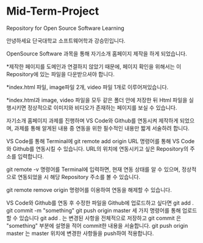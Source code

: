 # Mid-Term-Project
Repository for Open Source Software Learning

안녕하세요 단국대학교 소프트웨어학과 강승민입니다.

OpenSource Software 과목을 통해 자기소개 홈페이지 제작을 하게 되었습니다.

*제작한 페이지를 도메인과 연결하지 않았기 때문에, 페이지 확인을 위해서는 이 Repository에 있는 파일을 다운받으셔야 합니다.

*index.html 파일, image파일 2개, video 파일 1개로 이루어져있습니다.

*index.html과 image, video 파일을 모두 같은 폴더 안에 저장한 뒤 Html 파일을 실행시키면 정상적으로 이미지와 비디오가 존재하는 페이지를 보실 수 있습니다.



자기소개 홈페이지 과제를 진행하며 VS Code와 Github를 연동시켜 제작하게 되었으며, 
과제를 통해 알게된 내용 중 연동을 위한 필수적인 내용만 짧게 서술하려 합니다.

VS Code를 통해 Terminal에
git remote add origin URL 명령어를 통해 VS Code와 Github를 연동시킬 수 있습니다.
URL의 위치에 연동시키고 싶은 Repository의 주소를 입력합니다.

git remote -v 명령어를 Terminal에 입력하면, 현재 연동 상태를 알 수 있으며,
정상적으로 연동되었을 시 해당 Repository 주소를 볼 수 있습니다.

git remote remove origin 명령어를 이용하여 연동을 해제할 수 있습니다.

VS Code와 Github를 연동 후 수정한 파일을 Github에 업로드하고 싶다면
git add .
git commit -m "something"
git push origin master
세 가지 명령어를 통해 업로드할 수 있습니다
git add . 는 변경된 사항을 전체적으로 저장하고
git commit 은 "something" 부분에 설명을 적어 commit한 내용을 서술합니다.
git push origin master 는 master 위치에 변경한 사항들을 push하여 적용합니다.
